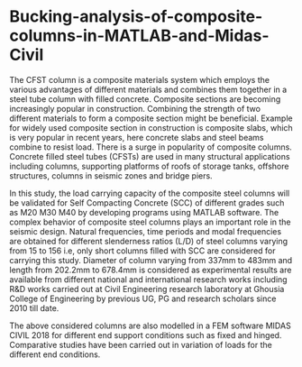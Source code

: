 # Bucking-analysis-of-composite-columns-in-MATLAB-and-Midas-Civil

The CFST column is a composite materials system which employs the various
advantages of different materials and combines them together in a steel tube column with filled
concrete. Composite sections are becoming increasingly popular in construction. Combining the
strength of two different materials to form a composite section might be beneficial. Example for
widely used composite section in construction is composite slabs, which is very popular in
recent years, here concrete slabs and steel beams combine to resist load. There is a surge in
popularity of composite columns. Concrete filled steel tubes (CFSTs) are used in many
structural applications including columns, supporting platforms of roofs of storage tanks,
offshore structures, columns in seismic zones and bridge piers.

In this study, the load carrying capacity of the composite steel columns will be validated
for Self Compacting Concrete (SCC) of different grades such as M20 M30 M40 by developing
programs using MATLAB software. The complex behavior of composite steel columns plays an
important role in the seismic design. Natural frequencies, time periods and modal frequencies are
obtained for different slenderness ratios (L/D) of steel columns varying from 15 to 156 i.e, only
short columns filled with SCC are considered for carrying this study. Diameter of column
varying from 337mm to 483mm and length from 202.2mm to 678.4mm is considered as
experimental results are available from different national and international research works
including R&D works carried out at Civil Engineering research laboratory at Ghousia College of
Engineering by previous UG, PG and research scholars since 2010 till date.

The above considered columns are also modelled in a FEM software MIDAS CIVIL
2018 for different end support conditions such as fixed and hinged. Comparative studies have
been carried out in variation of loads for the different end conditions.

